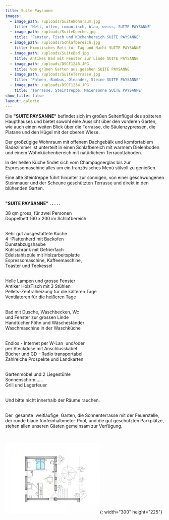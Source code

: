 ```yaml
---
title: Suite Paysanne
images:
  - image_path: /uploads/SuiteWohnraum.jpg
    title: 'Hell, offen, romantisch, blau, weiss, SUITE PAYSANNE'
  - image_path: /uploads/SuiteKueche.jpg
    title: 'Fenster, Tisch und Küchenbereich SUITE PAYSANNE'
  - image_path: /uploads/Schlafbereich.jpg
    title: Himmlisches Bett für Tag und Nacht SUITE PAYSANNE
  - image_path: /uploads/SuiteBad.jpg
    title: Antikes Bad mit Fenster zur Linde SUITE PAYSANNE
  - image_path: /uploads/DSCF1248.JPG
    title: Vom grünen Garten aus gesehen SUITE PAYSANNE
  - image_path: /uploads/SuiteTerrasse.jpg
    title: 'Palmen, Bambus, Oleander, Steine SUITE PAYSANNE'
  - image_path: /uploads/DSCF1234.JPG
    title: 'Terrasse, Steintreppe, Maiensonne SUITE PAYSANNE'
show_title: false
layout: galerie
---
```


Die **"SUITE PAYSANNE"** befindet sich im gro&szlig;en Seitenfl&uuml;gel des sp&auml;teren Haupthauses und bietet sowohl eine Aussicht &uuml;ber den vorderen Garten, wie auch einen weiten Blick &uuml;ber die Terrasse, die S&auml;ulenzypressen, die Platane und den H&uuml;gel mit der oberen Wiese.

Der gro&szlig;z&uuml;gige Wohnraum mit offenem Dachgeb&auml;lk und komfortablem Badezimmer ist unterteilt in einen Schlafbereich mit warmem Dielenboden und einem Wohnk&uuml;chenbereich mit nat&uuml;rlichem Terracottaboden.

In der hellen K&uuml;che findet sich vom Champagnerglas bis zur Espressomaschine alles um ein französisches Men&uuml; stilvoll zu genie&szlig;en.

Eine alte Steintreppe f&uuml;hrt hinunter zur sonnigen, von einer geschwungenen Steinmauer und der Scheune gesch&uuml;tzten Terrasse und direkt in den bl&uuml;henden Garten.

<br>**"SUITE PAYSANNE" . . . . .**

38 qm gross, f&uuml;r zwei Personen<br>Doppelbett 160 x 200 im Schlafbereich

<br>Sehr gut ausgestattete K&uuml;che<br>4 -Plattenherd mit Backofen<br>Dunstabzugshaube<br>K&uuml;hlschrank mit Gefrierfach<br>Edelstahlsp&uuml;le mit Holzarbeitsplatte<br>Espressomaschine, Kaffeemaschine,<br>Toaster und Teekessel

<br>Helle Lampen und grosse Fenster<br>Antiker HolzTisch mit 3 St&uuml;hlen<br>Pellets-Zentralheizung f&uuml;r die k&auml;lteren Tage<br>Ventilatoren f&uuml;r die hei&szlig;eren Tage

<br>Bad mit Dusche, Waschbecken, Wc<br>und Fenster zur grossen Linde<br>Handt&uuml;cher Föhn und W&auml;schest&auml;nder<br>Waschmaschine in der Waschk&uuml;che

<br>Endlos - Internet per W-Lan&nbsp; und/oder<br>per Steckdose mit Anschlusskabel<br>B&uuml;cher und CD - Radio transportabel<br>Zahlreiche Prospekte und Landkarten

<br>Gartenmöbel und 2 Liegest&uuml;hle<br>Sonnenschirm……<br>Grill und Lagerfeuer

<br>Und bitte nicht innerhalb der R&auml;ume rauchen.

<br>Der&nbsp; gesamte&nbsp; weitl&auml;ufige&nbsp; Garten, die Sonnenterrasse mit der Feuerstelle, der runde blaue f&uuml;nfeinhalbmeter-Pool, und die gut gesch&uuml;tzten Parkpl&auml;tze, stehen allen unseren G&auml;sten gemeinsam zur Verf&uuml;gung.

&nbsp;

![](/uploads/GrundrissSuiteklein.jpg){: width="300" height="225"}